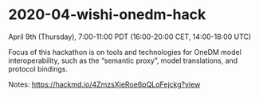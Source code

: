 # 2020-04-wishi-onedm-hack

April 9th (Thursday), 7:00-11:00 PDT (16:00-20:00 CET, 14:00-18:00 UTC)

Focus of this hackathon is on tools and technologies for OneDM model interoperability, such as the “semantic proxy”, model translations, and protocol bindings.

Notes: https://hackmd.io/4ZmzsXjeRoe6pQLqFejckg?view
